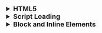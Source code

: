 <details >
 <summary style="font-size: large; font-weight: bold">HTML5</summary>

![img_3.png](img_3.png)

1. Tag
```html
<title>
```

2. Element
```html
<title>Hello</title>
```

3. Attribute
```html
<title id="head">Hello</title>
```

1. New HTML Elements better for Semantic

![img_4.png](img_4.png)

2. Native video support
![img_5.png](img_5.png)

https://www.greatfrontend.com/questions/quiz/html5-as-an-open-web-platform-building-blocks?format=quiz
</details>





<details >
 <summary style="font-size: large; font-weight: bold">Script Loading</summary>

Render-blocking resources can include scripts, stylesheets, and HTML imports.

![img_6.png](img_6.png)
![img.png](img.png)

**Case-1 & 6:** 
- The script starts executing as soon as they are encountered

**Case-2:**
- As soon as scripts are encountered, HTML parsing is stopped and
we load the script then starts executing. JS file are Parser blocking

**Case-3(End Of Body):**
- Once all HTML is parsed, scripts load and execute

**Case-4(Defer):**
- Scripts load parallelly, and as soon as HTML parsing is done we execute the 
script
- It maintains the order of execution of scripts as it is declared, hence 
good for a situation when we have interdependency of a script on each other

**Case-5(Async):**
- Scripts loads parallelly and as soon as loading complete it start 
executing and stop HTML parsing.
- Sequence of script execution is not guarantee, hence it is useful for
loading scripts which has no dependency like Google Analytics

**Note:** Even though `async` and `defer` help to make script downloading asynchronous, the scripts are still eventually executed on the main thread. If these scripts are computationally intensive, it can result in laggy/frozen UI. [Partytown](https://partytown.builder.io/) is a library that helps relocate script executions into a [web worker](https://developer.mozilla.org/en-US/docs/Web/API/Web_Workers_API) and off the [main thread](https://developer.mozilla.org/en-US/docs/Glossary/Main_thread), which is great for third-party scripts where you do not have control over the code.

https://www.greatfrontend.com/questions/quiz/describe-the-difference-between-script-async-and-script-defer?practice=practice&tab=quiz

![img_1.png](img_1.png)
![img_2.png](img_2.png)


<details >
 <summary style="font-size: medium; font-weight: bold">Why is it generally a good idea to position CSS link between head and JS scripts just before body?</summary>

https://www.greatfrontend.com/questions/quiz/css-link-between-head-and-js-script-just-before-body?practice=practice&tab=quiz

In a nutshell, such a placement of CSS `<link>`s and JavaScript `<script>`s allows for faster rendering of the page and better overall performance.

### Placing `<link>`s in `<head>`

Putting `<link>`s in `<head>` is part of the proper specification in building an optimized website. When a page first loads, HTML and CSS are being parsed simultaneously; HTML creates the DOM (Document Object Model) and CSS creates the CSSOM (CSS Object Model). Both are needed to create the visuals in a website, allowing for a quick "first meaningful paint" timing. Placing CSS `<link>`s in the `<head>` ensures that the stylesheets are loaded and ready for use when the browser starts rendering the page.


### Placing `<script>`s just before `</body>`

`<script>` tags block HTML parsing while they are being downloaded and executed which can slow down the display of your page. Placing the `<script>`s at the bottom will allow the HTML to be parsed and displayed to the user first.

An exception for positioning of `<script>`s at the bottom is when your script contains `document.write()`, but these days it's not a good practice to use `document.write()`. Also, placing `<script>`s at the bottom means that the browser cannot start downloading the scripts until the entire document is parsed. This ensures your code that needs to manipulate DOM elements will not throw an error and halt the entire script. If you need to put `<script>`s in the `<head>`, use the `defer` attribute, which will achieve the same effect of running the script only after the HTML is parsed but the browser can kick off the network request earlier to download the script.

Keep in mind that putting scripts just before the closing `</body>` tag will create the illusion that the page loads faster on an empty cache (since the scripts won't block downloading the rest of the document). However, if you have some code you want to run during page load, it will only start executing after the entire page has loaded. If you put those scripts in the `<head>` tag, they would start executing before - so on a primed cache the page would actually appear to load faster.

### `<head>` and `<body>` tags are now optional

As per the HTML5 specification, certain HTML tags like `<head>` and `<body>` are optional. Google's style guide even recommends removing them to save bytes. However, this practice is still not widely adopted and the performance gain is likely to be minimal and for most sites it's not likely going to matter.
</details>

</details>



<details >
 <summary style="font-size: large; font-weight: bold">Block and Inline Elements</summary>

An inline element does not start on a new line.

An inline element only takes up as much width as necessary.

```html
    <a>
    <button>
    <img>
    <input>
    <script>
    <select>
    <textarea>
    <label>
    <abbr>
    <acronym>
    <b>
    <bdo>
    <big>
    <br>
    <cite>
    <code>
    <dfn>
    <em>
    <i>
    <kbd><map><object><output><q><samp><small><span><strong><sub><sup><time><tt><var>
```

**Note:** An `inline element` **cannot** contain a `block-level` element!
</details>


